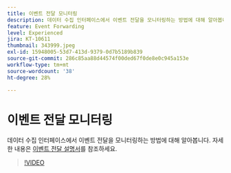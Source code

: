 ```yaml
---
title: 이벤트 전달 모니터링
description: 데이터 수집 인터페이스에서 이벤트 전달을 모니터링하는 방법에 대해 알아봅니다.
feature: Event Forwarding
level: Experienced
jira: KT-10611
thumbnail: 343999.jpeg
exl-id: 15948005-53d7-413d-9379-0d7b5189b839
source-git-commit: 286c85aa88d44574f00ded67f0de8e0c945a153e
workflow-type: tm+mt
source-wordcount: '38'
ht-degree: 28%

---
```


# 이벤트 전달 모니터링

데이터 수집 인터페이스에서 이벤트 전달을 모니터링하는 방법에 대해 알아봅니다. 자세한 내용은 [이벤트 전달 설명서](https://experienceleague.adobe.com/docs/experience-platform/tags/event-forwarding/overview.html)를 참조하세요.

>[!VIDEO](https://video.tv.adobe.com/v/343999?learn=on&enablevpops)
